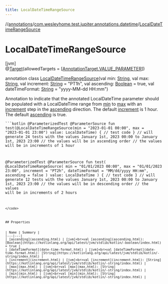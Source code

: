 ```yaml
---
title: LocalDateTimeRangeSource
---
```

//[annotations](../../../index.html)/[com.wesleyhome.test.jupiter.annotations.datetime](../index.html)/[LocalDateTimeRangeSource](index.html)



# LocalDateTimeRangeSource



[jvm]\
@[Target](https://kotlinlang.org/api/latest/jvm/stdlib/kotlin.annotation/-target/index.html)(allowedTargets = [[AnnotationTarget.VALUE_PARAMETER](https://kotlinlang.org/api/latest/jvm/stdlib/kotlin.annotation/-annotation-target/-v-a-l-u-e_-p-a-r-a-m-e-t-e-r/index.html)])



annotation class [LocalDateTimeRangeSource](index.html)(val min: [String](https://kotlinlang.org/api/latest/jvm/stdlib/kotlin/-string/index.html), val max: [String](https://kotlinlang.org/api/latest/jvm/stdlib/kotlin/-string/index.html), val increment: [String](https://kotlinlang.org/api/latest/jvm/stdlib/kotlin/-string/index.html) = &quot;PT1h&quot;, val ascending: [Boolean](https://kotlinlang.org/api/latest/jvm/stdlib/kotlin/-boolean/index.html) = true, val dateTimeFormat: [String](https://kotlinlang.org/api/latest/jvm/stdlib/kotlin/-string/index.html) = &quot;yyyy-MM-dd HH:mm&quot;)

Annotation to indicate that the annotated LocalDateTime parameter should be populated with a LocalDateTime range from [min](min.html) to [max](max.html) with an [increment](increment.html) step in the [ascending](ascending.html) direction. The default [increment](increment.html) is 1 hour. The default [ascending](ascending.html) is true.

<code>```kotlin
@ParameterizedTest
@ParameterSource
fun test(@LocalDateTimeRangeSource(min = "2023-01-01 00:00", max = "2023-01-01 23:00") value: LocalDateTime) {
// test code
}
// will generate 24 tests with the values January 1st, 2023 00:00 to January 1st, 2023 23:00
// the values will be in ascending order
// the values will be in increments of 1 hour

@ParameterizedTest
@ParameterSource
fun test(
     @LocalDateTimeRangeSource(
         min = "01/01/2023 00:00",
         max = "01/01/2023 23:00",
         increment = "PT2h",
         dateTimeFormat = "MM/dd/yyyy HH:mm",
         ascending = false
     )
     value: LocalDateTime
) {
// test code
}
// will generate 12 tests with the values January 1st, 2023 00:00 to January 1st, 2023 23:00
// the values will be in descending order
// the values will be in increments of 2 hours
```
</code>



## Properties


| Name | Summary |
|---|---|
| [ascending](ascending.html) | [jvm]<br>val [ascending](ascending.html): [Boolean](https://kotlinlang.org/api/latest/jvm/stdlib/kotlin/-boolean/index.html) = true |
| [dateTimeFormat](date-time-format.html) | [jvm]<br>val [dateTimeFormat](date-time-format.html): [String](https://kotlinlang.org/api/latest/jvm/stdlib/kotlin/-string/index.html) |
| [increment](increment.html) | [jvm]<br>val [increment](increment.html): [String](https://kotlinlang.org/api/latest/jvm/stdlib/kotlin/-string/index.html) |
| [max](max.html) | [jvm]<br>val [max](max.html): [String](https://kotlinlang.org/api/latest/jvm/stdlib/kotlin/-string/index.html) |
| [min](min.html) | [jvm]<br>val [min](min.html): [String](https://kotlinlang.org/api/latest/jvm/stdlib/kotlin/-string/index.html) |

